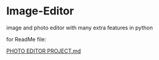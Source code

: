 # Image-Editor
image and photo editor with many extra features in python

for ReadMe file:

[PHOTO EDITOR PROJECT.md](https://github.com/Daymenion/Image-Editor/files/7605667/PHOTO.EDITOR.PROJECT.md)
